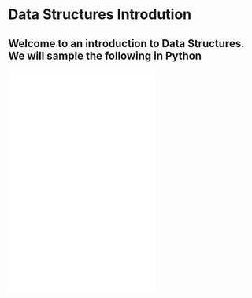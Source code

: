 # Data Structures Introdution
## Welcome to an introduction to Data Structures. We will sample the following in Python
![Set](/Set/Set.md)
![Stack](/Stack/stack.md)
![Tree](/Tree/tree.md)
